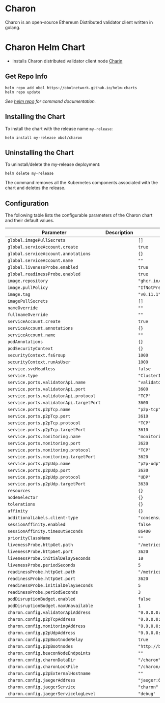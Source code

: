 
Charon
===========

Charon is an open-source Ethereum Distributed validator client written in golang.

# Charon Helm Chart

* Installs Charon distributed validator client node [Charin](https://github.com/ObolNetwork/charon)

## Get Repo Info

```console
helm repo add obol https://obolnetwork.github.io/helm-charts
helm repo update
```

_See [helm repo](https://helm.sh/docs/helm/helm_repo/) for command documentation._

## Installing the Chart

To install the chart with the release name `my-release`:

```console
helm install my-release obol/charon
```

## Uninstalling the Chart

To uninstall/delete the my-release deployment:

```console
helm delete my-release
```

The command removes all the Kubernetes components associated with the chart and deletes the release.


## Configuration

The following table lists the configurable parameters of the Charon chart and their default values.

| Parameter                | Description             | Default        |
| ------------------------ | ----------------------- | -------------- |
| `global.imagePullSecrets` |  | `[]` |
| `global.serviceAccount.create` |  | `true` |
| `global.serviceAccount.annotations` |  | `{}` |
| `global.serviceAccount.name` |  | `""` |
| `global.livenessProbe.enabled` |  | `true` |
| `global.readinessProbe.enabled` |  | `true` |
| `image.repository` |  | `"ghcr.io/obolnetwork/charon"` |
| `image.pullPolicy` |  | `"IfNotPresent"` |
| `image.tag` |  | `"v0.11.1"` |
| `imagePullSecrets` |  | `[]` |
| `nameOverride` |  | `""` |
| `fullnameOverride` |  | `""` |
| `serviceAccount.create` |  | `true` |
| `serviceAccount.annotations` |  | `{}` |
| `serviceAccount.name` |  | `""` |
| `podAnnotations` |  | `{}` |
| `podSecurityContext` |  | `{}` |
| `securityContext.fsGroup` |  | `1000` |
| `securityContext.runAsUser` |  | `1000` |
| `service.svcHeadless` |  | `false` |
| `service.type` |  | `"ClusterIP"` |
| `service.ports.validatorApi.name` |  | `"validator-api"` |
| `service.ports.validatorApi.port` |  | `3600` |
| `service.ports.validatorApi.protocol` |  | `"TCP"` |
| `service.ports.validatorApi.targetPort` |  | `3600` |
| `service.ports.p2pTcp.name` |  | `"p2p-tcp"` |
| `service.ports.p2pTcp.port` |  | `3610` |
| `service.ports.p2pTcp.protocol` |  | `"TCP"` |
| `service.ports.p2pTcp.targetPort` |  | `3610` |
| `service.ports.monitoring.name` |  | `"monitoring"` |
| `service.ports.monitoring.port` |  | `3620` |
| `service.ports.monitoring.protocol` |  | `"TCP"` |
| `service.ports.monitoring.targetPort` |  | `3620` |
| `service.ports.p2pUdp.name` |  | `"p2p-udp"` |
| `service.ports.p2pUdp.port` |  | `3630` |
| `service.ports.p2pUdp.protocol` |  | `"UDP"` |
| `service.ports.p2pUdp.targetPort` |  | `3630` |
| `resources` |  | `{}` |
| `nodeSelector` |  | `{}` |
| `tolerations` |  | `{}` |
| `affinity` |  | `{}` |
| `additionalLabels.client-type` |  | `"consensus"` |
| `sessionAffinity.enabled` |  | `false` |
| `sessionAffinity.timeoutSeconds` |  | `86400` |
| `priorityClassName` |  | `""` |
| `livenessProbe.httpGet.path` |  | `"/metrics"` |
| `livenessProbe.httpGet.port` |  | `3620` |
| `livenessProbe.initialDelaySeconds` |  | `10` |
| `livenessProbe.periodSeconds` |  | `5` |
| `readinessProbe.httpGet.path` |  | `"/metrics"` |
| `readinessProbe.httpGet.port` |  | `3620` |
| `readinessProbe.initialDelaySeconds` |  | `5` |
| `readinessProbe.periodSeconds` |  | `3` |
| `podDisruptionBudget.enabled` |  | `false` |
| `podDisruptionBudget.maxUnavailable` |  | `1` |
| `charon.config.validatorApiAddress` |  | `"0.0.0.0:3600"` |
| `charon.config.p2pTcpAddress` |  | `"0.0.0.0:3610"` |
| `charon.config.monitoringAddress` |  | `"0.0.0.0:3620"` |
| `charon.config.p2pUdpAddress` |  | `"0.0.0.0:3630"` |
| `charon.config.p2pBootnodeRelay` |  | `true` |
| `charon.config.p2pBootnodes` |  | `"http://bootnode.lb.gcp.obol.tech:3640/enr"` |
| `charon.config.beaconNodeEndpoints` |  | `""` |
| `charon.config.charonDataDir` |  | `"/charon"` |
| `charon.config.charonLockFile` |  | `"/charon/cluster-lock.json"` |
| `charon.config.p2pExternalHostname` |  | `""` |
| `charon.config.jaegerAddress` |  | `"jaeger:6831"` |
| `charon.config.jaegerService` |  | `"charon"` |
| `charon.config.jaegerServicelogLevel` |  | `"debug"` |

